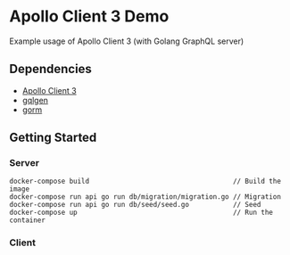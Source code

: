 # Apollo Client 3 Demo

Example usage of Apollo Client 3 (with Golang GraphQL server)

## Dependencies

- [Apollo Client 3](https://www.apollographql.com/client/)
- [gqlgen](https://gqlgen.com/)
- [gorm](https://gorm.io/)

## Getting Started

### Server
```
docker-compose build                                    // Build the image
docker-compose run api go run db/migration/migration.go // Migration
docker-compose run api go run db/seed/seed.go           // Seed
docker-compose up                                       // Run the container
```

### Client
```
```